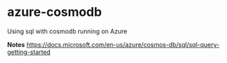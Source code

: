 # azure-cosmodb
Using sql with cosmodb  running on Azure

**Notes**
https://docs.microsoft.com/en-us/azure/cosmos-db/sql/sql-query-getting-started
